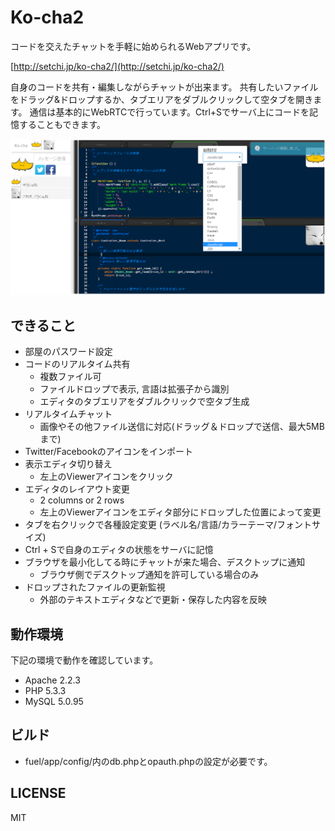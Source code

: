 # Ko-cha2

コードを交えたチャットを手軽に始められるWebアプリです。

[http://setchi.jp/ko-cha2/](http://setchi.jp/ko-cha2/)

自身のコードを共有・編集しながらチャットが出来ます。
共有したいファイルをドラッグ&ドロップするか、タブエリアをダブルクリックして空タブを開きます。
通信は基本的にWebRTCで行っています。Ctrl+Sでサーバ上にコードを記憶することもできます。

![ko-cha2](assets/img/ko-cha2_s.png "ko-cha2")

## できること
- 部屋のパスワード設定
- コードのリアルタイム共有
  - 複数ファイル可
  - ファイルドロップで表示, 言語は拡張子から識別
  - エディタのタブエリアをダブルクリックで空タブ生成
- リアルタイムチャット
  - 画像やその他ファイル送信に対応(ドラッグ＆ドロップで送信、最大5MBまで)
- Twitter/Facebookのアイコンをインポート
- 表示エディタ切り替え
  - 左上のViewerアイコンをクリック
- エディタのレイアウト変更
  - 2 columns or 2 rows
  - 左上のViewerアイコンをエディタ部分にドロップした位置によって変更
- タブを右クリックで各種設定変更
(ラベル名/言語/カラーテーマ/フォントサイズ)
- Ctrl + Sで自身のエディタの状態をサーバに記憶
- ブラウザを最小化してる時にチャットが来た場合、デスクトップに通知
  - ブラウザ側でデスクトップ通知を許可している場合のみ
- ドロップされたファイルの更新監視
  - 外部のテキストエディタなどで更新・保存した内容を反映

## 動作環境
下記の環境で動作を確認しています。

* Apache 2.2.3
* PHP 5.3.3
* MySQL 5.0.95

## ビルド
* fuel/app/config/内のdb.phpとopauth.phpの設定が必要です。

## LICENSE
MIT
